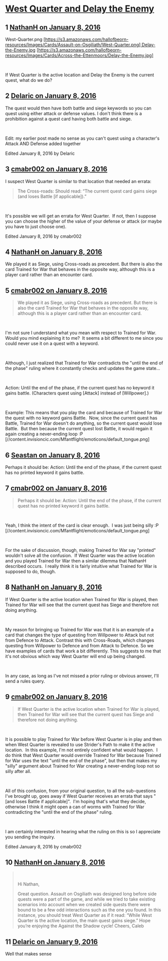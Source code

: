 # [West Quarter and Delay the Enemy](https://community.fantasyflightgames.com/topic/198273-west-quarter-and-delay-the-enemy/)

## 1 [NathanH on January 8, 2016](https://community.fantasyflightgames.com/topic/198273-west-quarter-and-delay-the-enemy/?do=findComment&comment=1979181)

West-Quarter.png [https://s3.amazonaws.com/hallofbeorn-resources/Images/Cards/Assault-on-Osgiliath/West-Quarter.png] Delay-the-Enemy.jpg [https://s3.amazonaws.com/hallofbeorn-resources/Images/Cards/Across-the-Ettenmoors/Delay-the-Enemy.jpg]

 

If West Quarter is the active location and Delay the Enemy is the current quest, what do we do?

## 2 [Delaric on January 8, 2016](https://community.fantasyflightgames.com/topic/198273-west-quarter-and-delay-the-enemy/?do=findComment&comment=1979187)

The quest would then have both battle and siege keywords so you can quest using either attack or defense values. I don't think there is a prohibition against a quest card having both battle and siege.

 

Edit: my earlier post made no sense as you can't quest using a character's Attack AND Defense added together

Edited January 8, 2016 by Delaric

## 3 [cmabr002 on January 8, 2016](https://community.fantasyflightgames.com/topic/198273-west-quarter-and-delay-the-enemy/?do=findComment&comment=1979188)

I suspect West Quarter is similar to that location that needed an errata:
 

> The Cross-roads:
> Should read: “The current quest card gains siege (and loses Battle [if applicable]).”

 

It's possible we will get an errata for West Quarter.  If not, then I suppose you can choose the higher of the value of your defense or attack (or maybe you have to just choose one).

Edited January 8, 2016 by cmabr002

## 4 [NathanH on January 8, 2016](https://community.fantasyflightgames.com/topic/198273-west-quarter-and-delay-the-enemy/?do=findComment&comment=1979196)

We played it as Siege, using Cross-roads as precedent. But there is also the card Trained for War that behaves in the opposite way, although this is a player card rather than an encounter card.

## 5 [cmabr002 on January 8, 2016](https://community.fantasyflightgames.com/topic/198273-west-quarter-and-delay-the-enemy/?do=findComment&comment=1979215)

> We played it as Siege, using Cross-roads as precedent. But there is also the card Trained for War that behaves in the opposite way, although this is a player card rather than an encounter card.

 

I'm not sure I understand what you mean with respect to Trained for War.  Would you mind explaining it to me?  It seems a bit different to me since you could never use it on a quest with a keyword.

 

Although, I just realized that Trained for War contradicts the "until the end of the phase" ruling where it constantly checks and updates the game state...

 

Action: Until the end of the phase, if the current quest has no keyword it gains battle. (Characters quest using [Attack] instead of [Willpower].)

 

Example: This means that you play the card and because of Trained for War the quest with no keyword gains Battle.  Now, since the current quest has Battle, Trained for War doesn't do anything, so the current quest would lose Battle.  But then because the current quest lost Battle, it would regain it again creating a never-ending loop :P [//content.invisioncic.com/Mfantflight/emoticons/default_tongue.png]

## 6 [Seastan on January 8, 2016](https://community.fantasyflightgames.com/topic/198273-west-quarter-and-delay-the-enemy/?do=findComment&comment=1979223)

Perhaps it should be: Action: Until the end of the phase, if the current quest has no printed keyword it gains battle. 

## 7 [cmabr002 on January 8, 2016](https://community.fantasyflightgames.com/topic/198273-west-quarter-and-delay-the-enemy/?do=findComment&comment=1979232)

> Perhaps it should be: Action: Until the end of the phase, if the current quest has no printed keyword it gains battle. 

 

Yeah, I think the intent of the card is clear enough.  I was just being silly :P [//content.invisioncic.com/Mfantflight/emoticons/default_tongue.png]

 

For the sake of discussion, though, making Trained for War say "printed" wouldn't solve all the confusion.  If West Quarter was the active location and you played Trained for War then a similar dilemma that NathanH described occurs.  I really think it is fairly intuitive what Trained for War is supposed to do, though.

## 8 [NathanH on January 8, 2016](https://community.fantasyflightgames.com/topic/198273-west-quarter-and-delay-the-enemy/?do=findComment&comment=1979284)

If West Quarter is the active location when Trained for War is played, then Trained for War will see that the current quest has Siege and therefore not doing anything.

 

My reason for bringing up Trained for War was that it is an example of a card that changes the type of questing from Willpower to Attack but not from Defence to Attack. Contrast this with Cross-Roads, which changes questing from Willpower to Defence and from Attack to Defence. So we have examples of cards that work a bit differently. This suggests to me that it's not obvious which way West Quarter will end up being changed.

 

In any case, as long as I've not missed a prior ruling or obvious answer, I'll send a rules query.

## 9 [cmabr002 on January 8, 2016](https://community.fantasyflightgames.com/topic/198273-west-quarter-and-delay-the-enemy/?do=findComment&comment=1979331)

> If West Quarter is the active location when Trained for War is played, then Trained for War will see that the current quest has Siege and therefore not doing anything.

 

It is possible to play Trained for War before West Quarter is in play and then when West Quarter is revealed to use Strider's Path to make it the active location.  In this example, I'm not entirely confident what would happen.  I do think that West Quarter would override Trained for War because Trained for War uses the text "until the end of the phase", but then that makes my "silly" argument about Trained for War creating a never-ending loop not so silly after all.

 

All of this confusion, from your original question, to all the sub-questions I've brought up, goes away if West Quarter receives an errata that says "[and loses Battle if applicable]".  I'm hoping that's what they decide, otherwise I think it might open a can of worms with Trained for War contradicting the "until the end of the phase" ruling.

 

I am certainly interested in hearing what the ruling on this is so I appreciate you sending the inquiry.

Edited January 8, 2016 by cmabr002

## 10 [NathanH on January 8, 2016](https://community.fantasyflightgames.com/topic/198273-west-quarter-and-delay-the-enemy/?do=findComment&comment=1979424)

>  
> 
> Hi Nathan,
> 
> Great question. Assault on Osgiliath was designed long before side quests were a part of the game, and while we tried to take existing scenarios into account when we created side quests there were bound to be a few odd interactions such as the one you found. In this instance, you should treat West Quarter as if it read: “While West Quarter is the active location, the main quest gains siege.”
> Hope you’re enjoying the Against the Shadow cycle!
> Cheers,
> Caleb

## 11 [Delaric on January 9, 2016](https://community.fantasyflightgames.com/topic/198273-west-quarter-and-delay-the-enemy/?do=findComment&comment=1979864)

Well that makes sense

